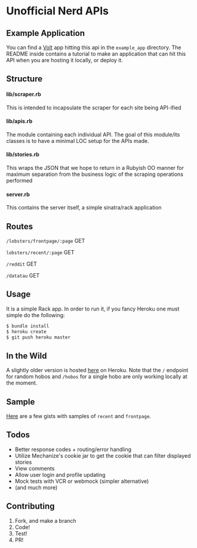 # Unofficial Nerd APIs

## Example Application
You can find a [Volt](http://www.voltframework.com) app hitting this api in the `example_app` directory. The README inside
contains a tutorial to make an application that can hit this API when you are hosting it locally, or deploy it.

## Structure
#### lib/scraper.rb
This is intended to incapsulate the scraper for each site being API-ified

#### lib/apis.rb
The module containing each individual API. The goal of this module/its classes is to have a minimal LOC setup for the APIs made.

#### lib/stories.rb
This wraps the JSON that we hope to return in a Rubyish OO manner for maximum separation from the business logic of the
scraping operations performed

#### server.rb
This contains the server itself, a simple sinatra/rack application

## Routes
`/lobsters/frontpage/:page` GET

`lobsters/recent/:page` GET

`/reddit` GET

`/datatau` GET

## Usage
It is a simple Rack app. In order to run it, if you fancy Heroku one must simple do the following:

```BASH
$ bundle install
$ heroku create
$ git push heroku master
```

## In the Wild
A slightly older version is hosted [here](https://quiet-temple-1623.herokuapp.com/) on Heroku.
Note that the `/` endpoint for random hobos and `/hobos` for a single hobo are only working locally at the moment.

## Sample
[Here](https://gist.github.com/ybur-yug/a51436526691e5a044b5) are a few gists with samples of `recent` and `frontpage`.

## Todos
- Better response codes + routing/error handling
- Utilize Mechanize's cookie jar to get the cookie that can filter displayed stories
- View comments
- Allow user login and profile updating
- Mock tests with VCR or webmock (simpler alternative)
- (and much more)

## Contributing
1. Fork, and make a branch
2. Code!
3. Test!
4. PR!

